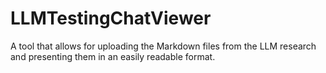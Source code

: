# LLMTestingChatViewer
A tool that allows for uploading the Markdown files from the LLM research and presenting them in an easily readable format.
